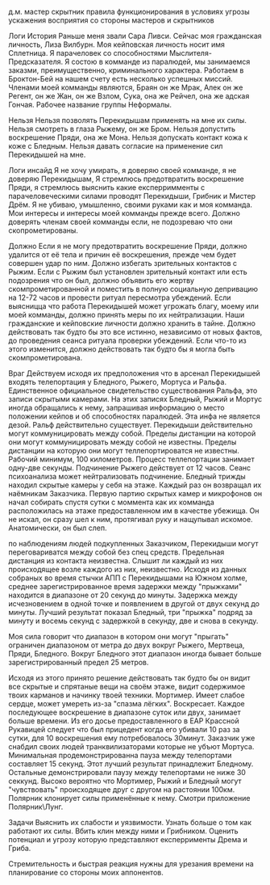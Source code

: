 
д.м. мастер скрытник
правила функционирования в условиях угрозы ускажения восприятия со стороны мастеров и скрытников

Логи История
Раньше меня звали Сара Ливси. Сейчас моя гражданская личность, Лиза Вилбурн. Моя кейповская личность носит имя Сплетница. Я парачеловек со способностями Мыслителя-Предсказателя. 
Я состою в комманде из паралюдей, мы занимаемся заказми, преимущественно, криминального характера. Работаем в Броктон-Бей на нашем счету есть несколько успешных миссий. Членами моей комманды являются, Браян он же Мрак, Алек он же Регент, он же Жан, он же Взлом, Сука, она же Рейчел, она же адская Гончая. Рабочее название группы Неформалы.

Нельзя
Нельзя позволять Перекидышам применять на мне их силы. 
Нельзя смотреть в глаза Рыжему, он же Бром. Нельзя допустить воскрешение Пряди, она же Мона. Нельзя допускать контакт кожа к коже с Бледным. 
Нельзя давать согласие на применение сил Перекидышей на мне. 

Логи инсайд
Я не хочу умирать, я доверяю своей комманде, я не доверяю Перекидышам, 
Я стремлюсь предотвратить воскрешение Пряди, я стремлюсь выяснить какие експерримменты с парачеловеческими силами проводят Перекидыши, Грибник и Мистер Дрём. 
Я не убиваю, умышленно, своими руками как и моя комманда. Мои интересы и интересы моей комманды прежде всего. 
Должно доверять членам своей комманды если, не подозреваю что они скопрометированы. 

Должно
Если я не могу предотвратить воскрешение Пряди, должно удалится от её тела и причин её воскрешения, прежде чем будет совершен удар по ним. 
Должно избегать зрительных контактов с Рыжим. 
Если с Рыжим был установлен зрительный контакт или есть подозрения что он был, должно объявить его жертву скомпрометированной и поместить в полную социальную депривацию на 12-72 часов и провести ритуал пересмотра убеждений.
Если выясницца что работа Перекидышей может угрожать благу, моему или моей комманды, должно принять меры по их нейтрализации. 
Наши гражданские и кейповские личности должно хранить в тайне. 
Должно действовать так будто бы это все истинно, независимо от новых фактов, до проведения сеанса ритуала проверки убеждений.
Если что-то из этого изменится, должно действовать так будто бы я могла быть скомпрометирована.

Враг
Действуем исходя их предположения что в арсенал Перекидышей входять телепортация у Бледного, Рыжего, Мортуса и Ральфа. 
Единственное официальное свидетельство существования Ральфа, это записи скрытыми камерами. На этих записях Бледный, Рыжий и Мортус иногда обращались к нему, запрашивая информацию о место положении кейпов и об способностях паралюдей. Эта инфа не является дезой. Ральф действительно существует. 
Перекидыши действительно могут коммуницировать между собой. 
Пределы дистанции на которой они могут коммуницировать между собой не известны.
Пределы дистанции на которую они могут теллепортироватся не известны. Рабочий минимум, 100 километров. 
Процесс теллепортации занимает одну-две секунды.
Подчинение Рыжего действует от 12 часов. Сеанс психоанализа может нейтрализовать подчинение.
Бледный трижды находил скрытые камеры у себя на этаже. Каждый раз он возвращал их наёмникам Заказчика. Первую партию скрытых камер и микрофонов он начал собирать спустя сутки с моммента как их комманда расположилась на этаже предоставленном им в качестве убежища. Он не искал, он сразу шел к ним, протягивал руку и нащупывал искомое. Анатомически, он был слеп.

по наблюдениям людей подкупленных Заказчиком, Перекидыши могут переговариватся между собой без спец средств. Предельная дистанция из контакта неизвестна.
	Слышит ли каждый из них происходящее возле каждого из них, неизвестно.
	Исходя из данных собраных во время стычки АПП с Перекидышами на Южном холме,
	среднее зарегистрированное время задержки между "прыжками" находится в диапазоне от 20 секунд до минуты. Задержка между исчезновением в одной точке и появлением в другой от двух секунд до минуты.
	Лучший результат показал Бледный, три "прыжка" подряд за минуту и восемь секунд с задержкой в секунду, две и снова в секунду.


Моя сила говорит что диапазон в котором они могут "прыгать" ограничен диапазоном от метра до двух вокруг Рыжего, Мертвеца, Пряди, Бледного. Вокруг Бледного этот диапазон иногда бывает больше зарегистрированный предел 25 метров.


Исходя из этого принято решение действовать так будто бы он видит все скрытые и спрятаные вещи на своём этаже, видит содержимое твоих карманов и начинку твоей техники.
Мортимер. Имеет слабое сердце, может умереть из-за "спазма лёгких". Воскресает. Каждое последующее воскрешение в диапазоне суток или двух, занимает больше времени. Из его досье предоставленного в ЕАР Крассной Рукавицей следует что был прицедент когда его убивали 10 раз за сутки, для 10 воскрешения ему потребовалось 30минут. Заказчик уже снабдил своих людей транквилизаторами которые не убъют Мортуса.
Минимальная продемонстрированна пауза между телепортами составляет 15 секунд. Этот лучший результат принадлежит Бледному. Остальные демонстрировали паузу между телепортами не ниже 30 секкунд.
Высоко вероятно что Мортимер, Рыжий и Бледный могут "чувствовать" происходящее друг с другом на растоянии 100км.
Полярник клонирует силы применённые к нему. Смотри приложение Полярник\Лунг.

Задачи 
Выяснить их слабости и уязвимости. Узнать больше о том как работают их силы.
Вбить клин между ними и Грибником. Оценить потенциал и угрозу которую представляют експеррименты Дрема и Гриба.

Стремительность и быстрая реакция нужны для урезания времени на планирование со стороны моих аппонентов.
